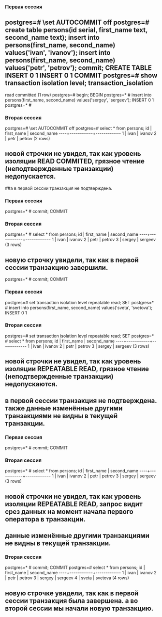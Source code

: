 ### Первая сессия
postgres=# \set AUTOCOMMIT off
postgres=#  create table persons(id serial, first_name text, second_name text); 
insert into persons(first_name, second_name) values('ivan', 'ivanov'); 
insert into persons(first_name, second_name) values('petr', 'petrov'); commit;
CREATE TABLE
INSERT 0 1
INSERT 0 1
COMMIT
postgres=# show transaction isolation level;
 transaction_isolation
-----------------------
 read committed
(1 row)
postgres=# begin;
BEGIN
postgres=* # insert into persons(first_name, second_name) values('sergey', 'sergeev');
INSERT 0 1
postgres=* #
### Вторая сессия
postgres=#  \set AUTOCOMMIT off
postgres=#  select * from persons;
 id | first_name | second_name
----+------------+-------------
  1 | ivan       | ivanov
  2 | petr       | petrov
(2 rows)
## новой строчки не увидел, так как уровень изоляции READ COMMITED, грязное чтение (неподтвержденные транзакции) недопускается.
##а в первой сессии транзакция не подтверждена.


### Первая сессия
postgres=* # commit; 
COMMIT
### Вторая сессия
postgres=* # select * from persons;
 id | first_name | second_name
----+------------+-------------
  1 | ivan       | ivanov
  2 | petr       | petrov
  3 | sergey     | sergeev
(3 rows)
## новую строчку увидели, так как в первой сессии транзакцию завершили.
postgres=* # commit;
COMMIT


### Первая сессия
postgres=# set transaction isolation level repeatable read;
SET
postgres=* # insert into persons(first_name, second_name) values('sveta', 'svetova');
INSERT 0 1
### Вторая сессия
postgres=# set transaction isolation level repeatable read;
SET
postgres=* #  select * from persons;
 id | first_name | second_name
----+------------+-------------
  1 | ivan       | ivanov
  2 | petr       | petrov
  3 | sergey     | sergeev
(3 rows)
## новой строчки не увидел, так как уровень изоляции REPEATABLE READ, грязное чтение (неподтвержденные транзакции) недопускаются.  
## в первой сессии транзакция не подтверждена. также данные изменённые другими транзакциями не видны в текущей транзакции. 


### Первая сессия
postgres=* # commit; 
COMMIT
### Вторая сессия
postgres=* #  select * from persons;
 id | first_name | second_name
----+------------+-------------
  1 | ivan       | ivanov
  2 | petr       | petrov
  3 | sergey     | sergeev
(3 rows)
## новой строчки не увидел, так как уровень изоляции REPEATABLE READ, запрос видит срез данных на момент начала первого оператора в транзакции. 
## данные изменённые другими транзакциями не видны в текущей транзакции.

### Вторая сессия
postgres=* # commit;
COMMIT
postgres=# select * from persons;
 id | first_name | second_name
----+------------+-------------
  1 | ivan       | ivanov
  2 | petr       | petrov
  3 | sergey     | sergeev
  4 | sveta      | svetova
(4 rows)
 
## новую строчкe увидели, так как в первой сессии транзакция была завершена. а во второй сессии мы начали новую транзакцию. 
